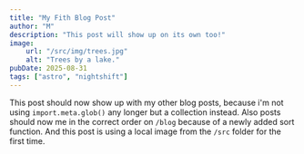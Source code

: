 ```yaml
---
title: "My Fith Blog Post"
author: "M"
description: "This post will show up on its own too!"
image:
    url: "/src/img/trees.jpg"
    alt: "Trees by a lake."
pubDate: 2025-08-31
tags: ["astro", "nightshift"]
---
```

This post should now show up with my other blog posts, because i'm not using `import.meta.glob()` any longer but a collection instead. Also posts should now me in the correct order on ``/blog`` because of a newly added sort function. And this post is using a local image from the ``/src`` folder for the first time.